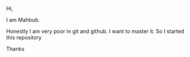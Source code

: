 Hi,

I am Mahbub. 

Honestly I am very poor in git and github. I want to master it. So I started this repository

Thanks
